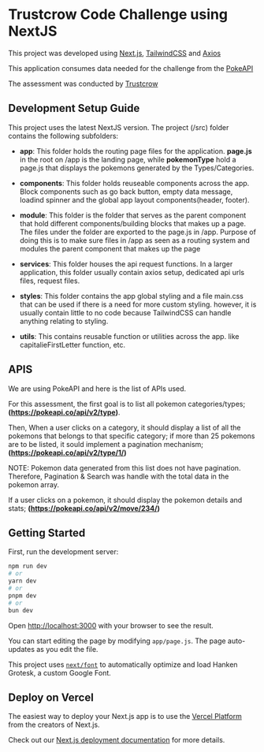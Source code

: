 # Trustcrow Code Challenge using NextJS

This project was developed using [Next.js](https://nextjs.org/), [TailwindCSS](https://tailwindcss.com/) and [Axios](https://axios-http.com/)

This application consumes data needed for the challenge from the [PokeAPI](https://pokeapi.co)

The assessment was conducted by [Trustcrow](https://gotrustcrow.com/)

## Development Setup Guide

This project uses the latest NextJS version. The project (/src) folder contains the following subfolders:

- **app**: This folder holds the routing page files for the application. **page.js** in the root on /app is the landing page, while **pokemonType** hold a page.js that displays the pokemons generated by the Types/Categories.

- **components**: This folder holds reuseable components across the app. Block components such as go back button, empty data message, loadind spinner and the global app layout components(header, footer).

- **module**: This folder is the folder that serves as the parent component that hold different components/building blocks that makes up a page. The files under the folder are exported to the page.js in /app. Purpose of doing this is to make sure files in /app as seen as a routing system and modules the parent component that makes up the page

- **services**:  This folder houses the api request functions. In a larger application, this folder usually contain axios setup, dedicated api urls files, request files.

- **styles**: This folder contains the app global styling and a file main.css that can be used if there is a need for more custom styling. however, it is usually contain little to no code because TailwindCSS can handle anything relating to styling.

- **utils**: This contains reusable function or utilities across the app. like capitalieFirstLetter function, etc.

## APIS

We are using PokeAPI and here is the list of APIs used.

For this assessment, the first goal is to list all pokemon categories/types; **(https://pokeapi.co/api/v2/type)**.

Then, When a user clicks on a category, it should display a list of all the pokemons that belongs to
that specific category; if more than 25 pokemons are to be listed, it sould implement a
pagination mechanism; **(https://pokeapi.co/api/v2/type/1/)**

NOTE: Pokemon data generated from this list does not have pagination. Therefore, Pagination & Search was handle with the total data in the pokemon array.

If a user clicks on a pokemon, it should display the pokemon details and stats; **(https://pokeapi.co/api/v2/move/234/)**

## Getting Started

First, run the development server:

```bash
npm run dev
# or
yarn dev
# or
pnpm dev
# or
bun dev
```

Open [http://localhost:3000](http://localhost:3000) with your browser to see the result.

You can start editing the page by modifying `app/page.js`. The page auto-updates as you edit the file.

This project uses [`next/font`](https://nextjs.org/docs/basic-features/font-optimization) to automatically optimize and load Hanken Grotesk, a custom Google Font.

## Deploy on Vercel

The easiest way to deploy your Next.js app is to use the [Vercel Platform](https://vercel.com/new?utm_medium=default-template&filter=next.js&utm_source=create-next-app&utm_campaign=create-next-app-readme) from the creators of Next.js.

Check out our [Next.js deployment documentation](https://nextjs.org/docs/deployment) for more details.
